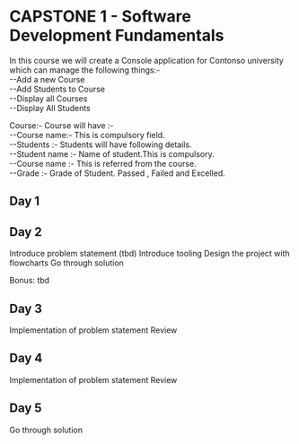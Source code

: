 # CAPSTONE 1 - Software Development Fundamentals

In this course we will create a Console application for  Contonso university which can manage the following things:-<br>
--Add a new Course<br>
--Add Students to Course<br>
--Display all Courses<br>
--Display All Students<br>

Course:- Course will have :-<br>
--Course name:- This is compulsory field.<br>
--Students :- Students will have following details.<br>
--Student name :- Name of student.This is compulsory.<br>
--Course name :- This is referred from the course.<br>
--Grade :- Grade of Student. Passed , Failed and Excelled.<br>


## Day 1

## Day 2
Introduce problem statement (tbd)
Introduce tooling
Design the project with flowcharts
Go through solution

Bonus: tbd

## Day 3
Implementation of problem statement
Review


## Day 4
Implementation of problem statement
Review


## Day 5 
Go through solution


